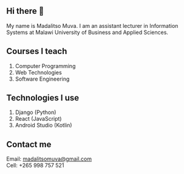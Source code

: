 ## Hi there 👋

<!--
**v2-kaj/v2-kaj** is a ✨ _special_ ✨ repository because its `README.md` (this file) appears on your GitHub profile.

Here are some ideas to get you started:

- 🔭 I’m currently working on ...
- 🌱 I’m currently learning ...
- 👯 I’m looking to collaborate on ...
- 🤔 I’m looking for help with ...
- 💬 Ask me about ...
- 📫 How to reach me: ...
- 😄 Pronouns: ...
- ⚡ Fun fact: ...
-->
My name is Madalitso Muva. I am an assistant lecturer in Information Systems at Malawi University of Business and Applied Sciences.

## Courses I teach
1. Computer Programming
2. Web Technologies
3. Software Engineering

## Technologies I use
1. Django (Python)
2. React (JavaScript)
3. Android Studio (Kotlin)

## Contact me
Email: madalitsomuva@gmail.com <br>
Cell: +265 998 757 521
